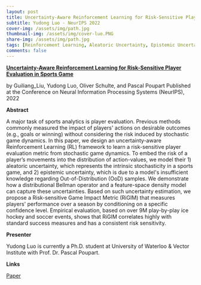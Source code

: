 ```yaml
---
layout: post
title: Uncertainty-Aware Reinforcement Learning for Risk-Sensitive Player Evaluation in Sports Game
subtitle: Yudong Luo - NeurIPS 2022
cover-img: /assets/img/path.jpg
thumbnail-img: /assets/img/cover-luo.PNG
share-img: /assets/img/path.jpg
tags: [Reinforcement Learning, Aleatoric Uncertainty, Epistemic Uncertainty]
comments: false
---
```


[**Uncertainty-Aware Reinforcement Learning for Risk-Sensitive Player Evaluation in Sports Game**](https://openreview.net/pdf?id=QoHSzxp7tSN)

by Guiliang_Liu, Yudong Luo, Oliver Schulte, and Pascal Poupart
Published at the Conference on Neural Information Processing Systems (NeurIPS), 2022

**Abstract**

A major task of sports analytics is player evaluation. Previous methods commonly measured the impact of players' actions on desirable outcomes (e.g., goals or winning) without considering the risk induced by stochastic game dynamics.  In this paper, we design an uncertainty-aware Reinforcement Learning (RL) framework to learn a risk-sensitive player evaluation metric from stochastic game dynamics. To embed the risk of a player’s movements into the distribution of action-values, we model their 1) aleatoric uncertainty, which represents the intrinsic stochasticity in a sports game, and 2) epistemic uncertainty, which is due to a model's insufficient knowledge regarding Out-of-Distribution (OoD) samples. We demonstrate how a distributional Bellman operator and a feature-space density model can capture these uncertainties. Based on such uncertainty estimation, we propose a Risk-sensitive Game Impact Metric (RiGIM) that measures players' performance over a season by conditioning on a specific confidence level. Empirical evaluation, based on over 9M play-by-play ice hockey and soccer events, shows that RiGIM correlates highly with standard success measures and has a consistent risk sensitivity.

**Presenter**

Yudong Luo is currently a Ph.D. student at University of Waterloo & Vector Institute with Prof. Dr. Pascal Poupart.

**Links**

[Paper](https://openreview.net/pdf?id=QoHSzxp7tSN)
